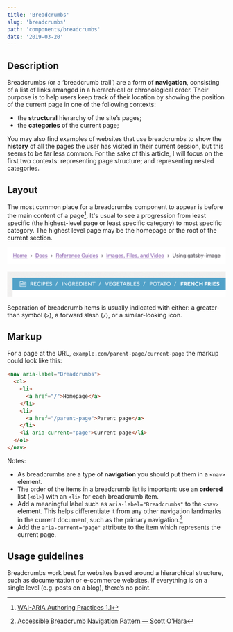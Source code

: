 ```yaml
---
title: 'Breadcrumbs'
slug: 'breadcrumbs'
path: 'components/breadcrumbs'
date: '2019-03-20'
---
```


## Description

Breadcrumbs (or a ‘breadcrumb trail’) are a form of **navigation**, consisting of a list of links arranged in a hierarchical or chronological order. Their purpose is to help users keep track of their location by showing the position of the current page in one of the following contexts:

- the **structural** hierarchy of the site’s pages;
- the **categories** of the current page;

You may also find examples of websites that use breadcrumbs to show the **history** of all the pages the user has visited in their current session, but this seems to be far less common. For the sake of this article, I will focus on the first two contexts: representing page structure; and representing nested categories.

<!-- The name ‘breadcrumbs’ comes from the Brothers Grimm fairytale _Hansel and Gretel_, in which the character Hansel leaves a trail of the crumbs to help the titular siblings find their way home. -->

## Layout

The most common place for a breadcrumbs component to appear is before the main content of a page[^1]. It's usual to see a progression from least specific (the highest-level page or least specific category) to most specific category. The highest level page may be the homepage or the root of the current section.

![Breadcrumbs from the documentation site for Gatsby JS.](./images/gatsby_breadcrumbs.png 'The breadcrumbs on the documentation site for Gatsby JS represent the structural hierarchy with the homepage on the left and the current page on the right. Items are separated using an SVG arrow icon.')

![Breadcrumbs from the website Serious Eats.](./images/serious-eats_breadcrumbs.png 'The breadcrumbs on the recipe site Serious Eats represent a taxonomy based on ingredients. Items are separated using a forward slash.')

Separation of breadcrumb items is usually indicated with either: a greater-than symbol (`>`), a forward slash (`/`), or a similar-looking icon.

## Markup

For a page at the URL, `example.com/parent-page/current-page` the markup could look like this:

```html
<nav aria-label="Breadcrumbs">
  <ol>
    <li>
      <a href="/">Homepage</a>
    </li>
    <li>
      <a href="/parent-page">Parent page</a>
    </li>
    <li aria-current="page">Current page</li>
  </ol>
</nav>
```

Notes:

- As breadcrumbs are a type of **navigation** you should put them in a `<nav>` element.
- The order of the items in a breadcrumb list is important: use an **ordered** list (`<ol>`) with an `<li>` for each breadcrumb item.
- Add a meaningful label such as `aria-label="Breadcrumbs"` to the `<nav>` element. This helps differentiate it from any other navigation landmarks in the current document, such as the primary navigation.[^2]
- Add the `aria-current="page"` attribute to the item which represents the current page.

## Usage guidelines

Breadcrumbs work best for websites based around a hierarchical structure, such as documentation or e-commerce websites. If everything is on a single level (e.g. posts on a blog), there’s no point.

[^1]: [WAI-ARIA Authoring Practices 1.1](https://www.w3.org/TR/wai-aria-practices-1.1/#breadcrumb)
[^2]: [Accessible Breadcrumb Navigation Pattern — Scott O'Hara](https://scottaohara.github.io/a11y_breadcrumbs/)

